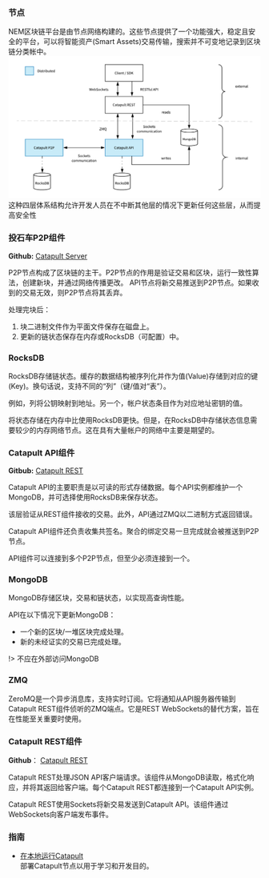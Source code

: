 ### 节点

NEM区块链平台是由节点网络构建的。这些节点提供了一个功能强大，稳定且安全的平台，可以将智能资产(Smart Assets)交易传输，搜索并不可变地记录到区块链分类帐中。
![投石车架构](../images/four-layer-architecture.png)
这种四层体系结构允许开发人员在不中断其他层的情况下更新任何这些层，从而提高安全性

### 投石车P2P组件

**Github:**  [Catapult Server](https://github.com/nemtech/catapult-server)

P2P节点构成了区块链的主干。P2P节点的作用是验证交易和区块，运行一致性算法，创建新块，并通过网络传播更改。
API节点将新交易推送到P2P节点。如果收到的交易无效，则P2P节点将其丢弃。

处理完块后：

1. 块二进制文件作为平面文件保存在磁盘上。
2. 更新的链状态保存在内存或RocksDB（可配置）中。

### RocksDB

RocksDB存储链状态。缓存的数据结构被序列化并作为值(Value)存储到对应的键(Key)。换句话说，支持不同的“列”（键/值对“表”）。

例如，列将公钥映射到地址。另一个，帐户状态条目作为对应地址密钥的值。

将状态存储在内存中比使用RocksDB更快。但是，在RocksDB中存储状态信息需要较少的内存网络节点。这在具有大量帐户的网络中主要是期望的。

### Catapult API组件

**Gitbub:** [Catapult REST](https://github.com/nemtech/catapult-rest)

Catapult API的主要职责是以可读的形式存储数据。每个API实例都维护一个MongoDB，并可选择使用RocksDB来保存状态。

该层验证从REST组件接收的交易。此外，API通过ZMQ以二进制方式返回错误。

Catapult API组件还负责收集共签名。聚合的绑定交易一旦完成就会被推送到P2P节点。

API组件可以连接到多个P2P节点，但至少必须连接到一个。

### MongoDB

MongoDB存储区块，交易和链状态，以实现高查询性能。

API在以下情况下更新MongoDB：

* 一个新的区块/一堆区块完成处理。
* 新的未经证实的交易已完成处理。

!> 不应在外部访问MongoDB

### ZMQ

ZeroMQ是一个异步消息库，支持实时订阅。它将通知从API服务器传输到Catapult REST组件侦听的ZMQ端点。它是REST WebSockets的替代方案，旨在在性能至关重要时使用。

### Catapult REST组件

**Github**： [Catapult REST](https://github.com/nemtech/catapult-rest)

Catapult REST处理JSON API客户端请求。该组件从MongoDB读取，格式化响应，并将其返回给客户端。每个Catapult REST都连接到一个Catapult API实例。

Catapult REST使用Sockets将新交易发送到Catapult API。该组件通过WebSockets向客户端发布事件。

### 指南

* [在本地运行Catapult](https://github.com/tech-bureau/catapult-service-bootstrap/) </br>
部署Catapult节点以用于学习和开发目的。
